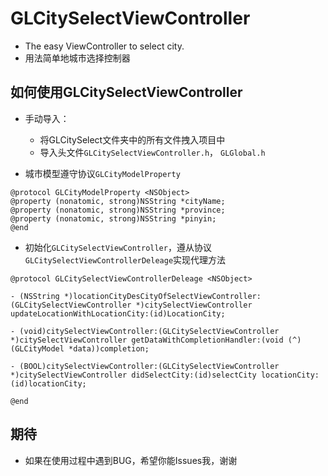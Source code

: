 GLCitySelectViewController
==============================
* The easy ViewController to select city.<br/>
* 用法简单地城市选择控制器


如何使用GLCitySelectViewController
-------------------------------------------
* 手动导入：
    * 将GLCitySelect文件夹中的所有文件拽入项目中
    * 导入头文件`GLCitySelectViewController.h`， `GLGlobal.h`

* 城市模型遵守协议`GLCityModelProperty`<br>
```
@protocol GLCityModelProperty <NSObject>
@property (nonatomic, strong)NSString *cityName;
@property (nonatomic, strong)NSString *province;
@property (nonatomic, strong)NSString *pinyin;
@end
```
* 初始化`GLCitySelectViewController`，遵从协议`GLCitySelectViewControllerDeleage`实现代理方法
```
@protocol GLCitySelectViewControllerDeleage <NSObject>

- (NSString *)locationCityDesCityOfSelectViewController:(GLCitySelectViewController *)citySelectViewController updateLocationWithLocationCity:(id)LocationCity;

- (void)citySelectViewController:(GLCitySelectViewController *)citySelectViewController getDataWithCompletionHandler:(void (^)(GLCityModel *data))completion;

- (BOOL)citySelectViewController:(GLCitySelectViewController *)citySelectViewController didSelectCity:(id)selectCity locationCity:(id)locationCity;

@end

```
期待
-----------------------
* 如果在使用过程中遇到BUG，希望你能Issues我，谢谢

